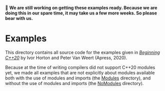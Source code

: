 :construction: **We are still working on getting these examples ready. Because we are doing this in our spare time, it may take us a few more weeks. So please bear with us.**

# Examples

This directory contains all source code for the examples given 
in [*Beginning C++20*](https://www.apress.com/9781484258835) by Ivor Horton and Peter Van Weert (Apress, 2020).

Because at the time of writing compilers did not support C++20 modules yet,
we made all examples that are not explicitly about modules
available both with the use of modules and imports (the [Modules](Modules) directory),
and without the use of modules and imports (the [NoModules](NoModules) directory).
